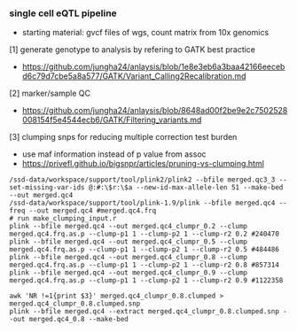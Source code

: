 ### single cell eQTL pipeline
- starting material: gvcf files of wgs, count matrix from 10x genomics

[1] generate genotype to analysis by refering to GATK best practice
- https://github.com/jungha24/anlaysis/blob/1e8e3eb6a3baa42166eecebd6c79d7cbe5a8a577/GATK/Variant_Calling2Recalibration.md

[2] marker/sample QC
- https://github.com/jungha24/anlaysis/blob/8648ad00f2be9e2c7502528008154f5e4544ecb6/GATK/Filtering_variants.md

[3] clumping snps for reducing multiple correction test burden
- use maf information instead of p value from assoc 
- https://privefl.github.io/bigsnpr/articles/pruning-vs-clumping.html
~~~bashscript
/ssd-data/workspace/support/tool/plink2/plink2 --bfile merged.qc3_3 --set-missing-var-ids @:#:\$r:\$a --new-id-max-allele-len 51 --make-bed --out merged.qc4
/ssd-data/workspace/support/tool/plink-1.9/plink --bfile merged.qc4 --freq --out merged.qc4 #merged.qc4.frq
# run make_clumping_input.r
plink --bfile merged.qc4 --out merged.qc4_clumpr_0.2 --clump merged.qc4.frq.as.p --clump-p1 1 --clump-p2 1 --clump-r2 0.2 #240470
plink --bfile merged.qc4 --out merged.qc4_clumpr_0.5 --clump merged.qc4.frq.as.p --clump-p1 1 --clump-p2 1 --clump-r2 0.5 #484486
plink --bfile merged.qc4 --out merged.qc4_clumpr_0.8 --clump merged.qc4.frq.as.p --clump-p1 1 --clump-p2 1 --clump-r2 0.8 #857314
plink --bfile merged.qc4 --out merged.qc4_clumpr_0.9 --clump merged.qc4.frq.as.p --clump-p1 1 --clump-p2 1 --clump-r2 0.9 #1122358

awk 'NR !=1{print $3}' merged.qc4_clumpr_0.8.clumped > merged.qc4_clumpr_0.8.clumped.snp  
plink --bfile merged.qc4 --extract merged.qc4_clumpr_0.8.clumped.snp --out merged.qc4_0.8 --make-bed
~~~
